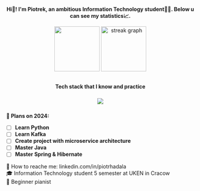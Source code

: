 <p align="center"><b>Hi👋! I'm Piotrek, an ambitious Information Technology student👨‍💻. Below u can see my statistics📈.</b></p>
<div align="center">
  <img src="https://github-readme-stats.vercel.app/api/top-langs/?username=hadala-p&layout=compact&theme=dark" height="121"/>
  <img src="https://streak-stats.demolab.com?user=hadala-p&locale=en&mode=daily&theme=dark&hide_border=true&date_format=j M[ Y]" height="121" alt="streak graph"  />
</div>

##

<p align="center"><b>Tech stack that I know and practice</b></p>

###

<p align="center">
  <a href="https://skillicons.dev">
    <img src="https://skillicons.dev/icons?i=java,spring,docker,mysql,git,linux,php,html,css,maven,python" />
  </a>
</p>

###

**📅 Plans on 2024:**
- [ ] **Learn Python**
- [ ] **Learn Kafka**
- [ ] **Create project with microservice architecture**
- [ ] **Master Java**
- [ ] **Master Spring & Hibernate**

:speech_balloon: How to reache me: linkedin.com/in/piotrhadala<br>
:mortar_board: Information Technology student 5 semester at UKEN in Cracow<br>
:musical_keyboard: Beginner pianist
